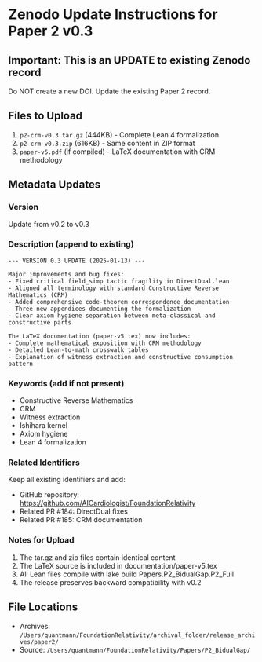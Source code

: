 # Zenodo Update Instructions for Paper 2 v0.3

## Important: This is an UPDATE to existing Zenodo record
Do NOT create a new DOI. Update the existing Paper 2 record.

## Files to Upload
1. `p2-crm-v0.3.tar.gz` (444KB) - Complete Lean 4 formalization
2. `p2-crm-v0.3.zip` (616KB) - Same content in ZIP format
3. `paper-v5.pdf` (if compiled) - LaTeX documentation with CRM methodology

## Metadata Updates

### Version
Update from v0.2 to v0.3

### Description (append to existing)
```
--- VERSION 0.3 UPDATE (2025-01-13) ---

Major improvements and bug fixes:
- Fixed critical field_simp tactic fragility in DirectDual.lean
- Aligned all terminology with standard Constructive Reverse Mathematics (CRM)
- Added comprehensive code-theorem correspondence documentation
- Three new appendices documenting the formalization
- Clear axiom hygiene separation between meta-classical and constructive parts

The LaTeX documentation (paper-v5.tex) now includes:
- Complete mathematical exposition with CRM methodology
- Detailed Lean-to-math crosswalk tables
- Explanation of witness extraction and constructive consumption pattern
```

### Keywords (add if not present)
- Constructive Reverse Mathematics
- CRM
- Witness extraction
- Ishihara kernel
- Axiom hygiene
- Lean 4 formalization

### Related Identifiers
Keep all existing identifiers and add:
- GitHub repository: https://github.com/AICardiologist/FoundationRelativity
- Related PR #184: DirectDual fixes
- Related PR #185: CRM documentation

### Notes for Upload
1. The tar.gz and zip files contain identical content
2. The LaTeX source is included in documentation/paper-v5.tex
3. All Lean files compile with lake build Papers.P2_BidualGap.P2_Full
4. The release preserves backward compatibility with v0.2

## File Locations
- Archives: `/Users/quantmann/FoundationRelativity/archival_folder/release_archives/paper2/`
- Source: `/Users/quantmann/FoundationRelativity/Papers/P2_BidualGap/`